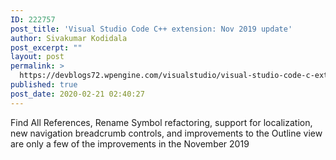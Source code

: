 ```yaml
---
ID: 222757
post_title: 'Visual Studio Code C++ extension: Nov 2019 update'
author: Sivakumar Kodidala
post_excerpt: ""
layout: post
permalink: >
  https://devblogs72.wpengine.com/visualstudio/visual-studio-code-c-extension-nov-2019-update/
published: true
post_date: 2020-02-21 02:40:27
---
```

Find All References, Rename Symbol refactoring, support for localization, new navigation breadcrumb controls, and improvements to the Outline view are only a few of the improvements in the November 2019
